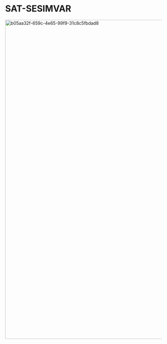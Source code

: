 # SAT-SESIMVAR
<img width="1536" height="1024" alt="b05aa32f-659c-4e65-99f9-31c8c5fbdad8" src="https://github.com/user-attachments/assets/4c72a6c1-b0eb-43d8-8ec7-ea830ad3c843" />
